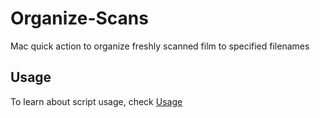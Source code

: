 # Organize-Scans

Mac quick action to organize freshly scanned film to specified filenames

## Usage

To learn about script usage, check [Usage](Assets/Docs/USAGE.md)